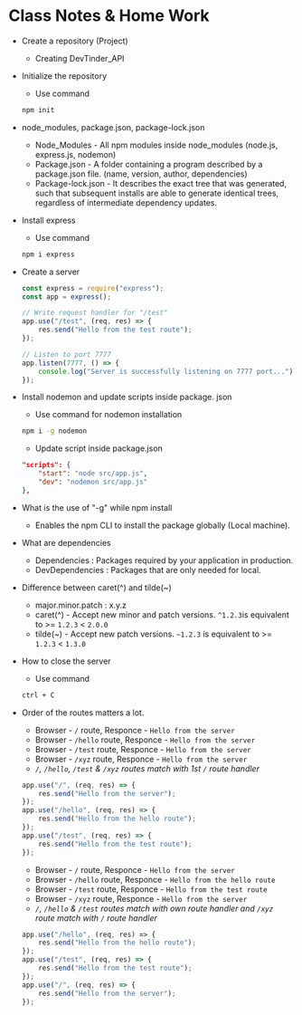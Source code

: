 # **Class Notes & Home Work**

-   Create a repository (Project)
    -   Creating DevTinder_API
-   Initialize the repository

    -   Use command

    ```bash
    npm init
    ```

-   node_modules, package.json, package-lock.json
    -   Node_Modules - All npm modules inside node_modules (node.js, express.js, nodemon)
    -   Package.json - A folder containing a program described by a package.json file. (name, version, author, dependencies)
    -   Package-lock.json - It describes the exact tree that was generated, such that subsequent installs are able to generate identical trees, regardless of intermediate dependency updates.
-   Install express

    -   Use command

    ```bash
    npm i express
    ```

-   Create a server

    ```js
    const express = require("express");
    const app = express();

    // Write request handler for "/test"
    app.use("/test", (req, res) => {
    	res.send("Hello from the test route");
    });

    // Listen to port 7777
    app.listen(7777, () => {
    	console.log("Server is successfully listening on 7777 port...");
    });
    ```

-   Install nodemon and update scripts inside package. json

    -   Use command for nodemon installation

    ```bash
    npm i -g nodemon
    ```

    -   Update script inside package.json

    ```json
    "scripts": {
    	"start": "node src/app.js",
    	"dev": "nodemon src/app.js"
    },
    ```

-   What is the use of "-g" while npm install
    -   Enables the npm CLI to install the package globally (Local machine).
-   What are dependencies
    -   Dependencies : Packages required by your application in production.
    -   DevDependencies : Packages that are only needed for local.
-   Difference between caret(^) and tilde(~)
    -   major.minor.patch : x.y.z
    -   caret(^) - Accept new minor and patch versions. `^1.2.3`is equivalent to >= `1.2.3` < `2.0.0`
    -   tilde(~) - Accept new patch versions. `~1.2.3` is equivalent to >= `1.2.3` < `1.3.0`
-   How to close the server

    -   Use command

    ```bash
    ctrl + C
    ```

-   Order of the routes matters a lot.
    -   Browser - `/` route, Responce - `Hello from the server`
    -   Browser - `/hello` route, Responce - `Hello from the server`
    -   Browser - `/test` route, Responce - `Hello from the server`
    -   Browser - `/xyz` route, Responce - `Hello from the server`
    -   _`/`, `/hello`, `/test` & `/xyz` routes match with 1st `/` route handler_
    ```js
    app.use("/", (req, res) => {
    	res.send("Hello from the server");
    });
    app.use("/hello", (req, res) => {
    	res.send("Hello from the hello route");
    });
    app.use("/test", (req, res) => {
    	res.send("Hello from the test route");
    });
    ```
    -   Browser - `/` route, Responce - `Hello from the server`
    -   Browser - `/hello` route, Responce - `Hello from the hello route`
    -   Browser - `/test` route, Responce - `Hello from the test route`
    -   Browser - `/xyz` route, Responce - `Hello from the server`
    -   _`/`, `/hello` & `/test` routes match with own route handler and `/xyz` route match with `/` route handler_
    ```js
    app.use("/hello", (req, res) => {
    	res.send("Hello from the hello route");
    });
    app.use("/test", (req, res) => {
    	res.send("Hello from the test route");
    });
    app.use("/", (req, res) => {
    	res.send("Hello from the server");
    });
    ```
